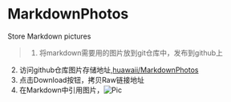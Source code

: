 # MarkdownPhotos
Store Markdown pictures

>1. 将markdown需要用的图片放到git仓库中，发布到github上
2. 访问github仓库图片存储地址,[huawaii/MarkdownPhotos](https://github.com/huawaii/MarkdownPhotos)
3. 点击Download按钮，拷贝Raw链接地址
4. 在Markdown中引用图片，![Pic](https://raw.githubusercontent.com/huawaii/MarkdownPhotos/) 

